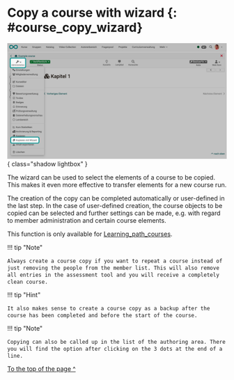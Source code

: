 # Copy a course with wizard {: #course_copy_wizard}

![course_copy_with_wizard_v1_de.png](assets/course_copy_with_wizard_v1_de.png){ class="shadow lightbox" }

The wizard can be used to select the elements of a course to be copied. This makes it even more effective to transfer elements for a new course run.

The creation of the copy can be completed automatically or user-defined in the last step. In the case of user-defined creation, the course objects to be copied can be selected and further settings can be made, e.g. with regard to member administration and certain course elements. 

This function is only available for [Learning_path_courses](../learningresources/Learning_path_course.md).


!!! tip "Note"

    Always create a course copy if you want to repeat a course instead of just removing the people from the member list. This will also remove all entries in the assessment tool and you will receive a completely clean course.

!!! tip "Hint"

    It also makes sense to create a course copy as a backup after the course has been completed and before the start of the course.

!!! tip "Note"

    Copying can also be called up in the list of the authoring area. There you will find the option after clicking on the 3 dots at the end of a line.


[To the top of the page ^](#course_copy_wizard)




